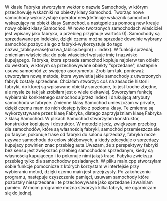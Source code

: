 W klasie Fabryka stworzyłam wektor o nazwie Samochody, w którym przechowuję 
wskaźniki na obiekty klasy Samochod.
Tworząc nowe samochody wykorzystuje operator new(definiuje 
wskaźnik samochod wskazujący na obiekt klasy Samochod, 
a następnie za pomocą new kreuje nowy obiekt klasy Samochod.
W nowo tworzonych samochodach właściciel jest wpisany jako
fabryka, a przebieg przyjmuje wartość 0).
Samochody są sprzedawane po indeksie, dzięki czemu można 
sprzedać dowolnie wybrany samochód,pozbyc sie go z fabryki-wykorzystuje do tego 
nazwa_tablicy.erase(nazwa_tablicy.begin() + index).
W funkcji sprzedaj, zmieniam właściciela: do pola właściciel wpisuje imię i nazwisko kupującego.
Fabryka, ktora sprzeda samochod kopiuje najpierw ten obiekt do wektora, w ktorym są przechowywane obiekty 
"sprzedane", nastepnie usuwa samochód ze swojego asortymentu.
 Zrobilam tak, ponieważ utworzyłam nową metode, ktora wyswietla jakie samochody z utworzonych
 fabryk zostały sprzedane. Chciałam stworzyc coś na zasadzie historii fabryki, do ktorej są
 wpisywane obiekty sprzedane, to jest troche zbędne, ale mysle że tak jak zrobiłam jest o wiele ciekawiej.
Stworzyłam funkcję wybierania konkretnego samochodu(przez index) i drukującą atrybuty samochodu w fabryce.
Zmienne klasy Samochod umieszczam w private, dzięki czemu mam do
nich dostęp tylko z poziomu klasy. Te zmienne są wykorzystywane przez klasę Fabryka, 
dlatego zaprzyjaźniam klasę Fabryka z klasą Samochód.
W plikach Samochod stworzyłam konstruktor, konstruktor kopiujący i destruktor.
W metodzie jedz, zwiększam przebieg dla samochodów, które są własnością fabryki, samochód
przemieszcza sie po fabyce, pokonuje trase od fabryki do salonu sprzedazy,
fabryka moze uzywac samochodu do celow słóżbowych, a kiedy zdecyduje o sprzedaży
kupujacy powinien znac przebieg auta.Uważam, że z perspektywy fabryki bez sensu jest zwiększać przebieg 
samochodom sprzedanym, kiedy są własnością kupującego i to pokonuje nimi jakąś trase. Fabyka zwieksza przebieg tylko dla samochodow posiadanych.
W pliku main.cpp stworzyłam sobie funkcje pomocnicze z których korzystam w interfejsie przy wybieraniu metod,
dzięki czemu main jest przejrzysty. Po zakończeniu programu, następuje czyszczenie pamięci, usuwam samochody 
które pozostały niesprzedane i te przechowywane jako sprzedane i zwalniam pamiec. 
W moim programie można stworzyć kilka fabryk, nie ogarniczam się do jednej.

